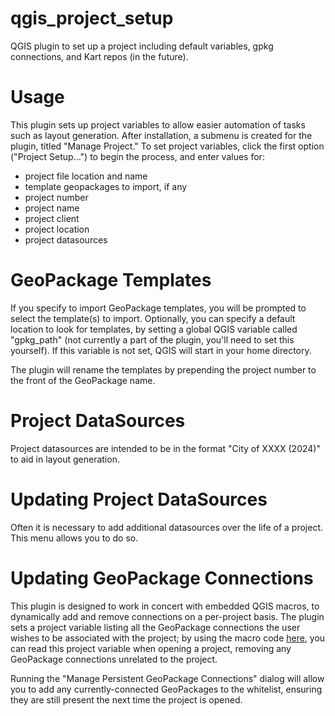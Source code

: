# qgis_project_setup

QGIS plugin to set up a project including default variables, gpkg connections, and Kart repos (in the future).

# Usage

This plugin sets up project variables to allow easier automation of tasks such as layout generation.
After installation, a submenu is created for the plugin, titled "Manage Project." To set project variables,
click the first option ("Project Setup...") to begin the process, and enter values for:

- project file location and name
- template geopackages to import, if any
- project number
- project name
- project client
- project location
- project datasources

# GeoPackage Templates

If you specify to import GeoPackage templates, you will be prompted to select the template(s) to import.
Optionally, you can specify a default location to look for templates, by setting a global QGIS variable 
called "gpkg_path" (not currently a part of the plugin, you'll need to set this yourself). If this variable
is not set, QGIS will start in your home directory.<br>

The plugin will rename the templates by prepending the project number to the front of the GeoPackage name.

# Project DataSources

Project datasources are intended to be in the format "City of XXXX (2024)" to aid in layout generation.

# Updating Project DataSources

Often it is necessary to add additional datasources over the life of a project. This menu allows you to do so.

# Updating GeoPackage Connections

This plugin is designed to work in concert with embedded QGIS macros, to dynamically add and remove connections
on a per-project basis. The plugin sets a project variable listing all the GeoPackage connections the user wishes
to be associated with the project; by using the macro code [here](https://github.com/millsapjohn/qgis_macros), you
can read this project variable when opening a project, removing any GeoPackage connections unrelated to the project.<br>

Running the "Manage Persistent GeoPackage Connections" dialog will allow you to add any currently-connected GeoPackages 
to the whitelist, ensuring they are still present the next time the project is opened.
